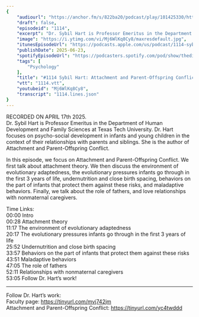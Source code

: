 ```yaml
---
{
	"audiourl": "https://anchor.fm/s/822ba20/podcast/play/101425330/https%3A%2F%2Fd3ctxlq1ktw2nl.cloudfront.net%2Fstaging%2F2025-3-17%2F3cb27ae1-5c0b-9499-38a1-ac0bb8f0f9bf.m4a",
	"draft": false,
	"episodeid": "1114",
	"excerpt": "Dr. Sybil Hart is Professor Emeritus in the Department of Human Development and Family Sciences at Texas Tech University. Dr. Hart focuses on psycho-social development in infants and young children in the context of their relationships with parents and siblings. She is the author of Attachment and Parent-Offspring Conflict.",
	"image": "https://i.ytimg.com/vi/Mj6WlKq8Cy8/maxresdefault.jpg",
	"itunesEpisodeUrl": "https://podcasts.apple.com/us/podcast/1114-sybil-hart-attachment-and-parent-offspring-conflict/id1451347236?i=1000714230124&uo=4",
	"publishDate": 2025-06-23,
	"spotifyEpisodeUrl": "https://podcasters.spotify.com/pod/show/thedissenter/episodes/1114-Sybil-Hart-Attachment-and-Parent-Offspring-Conflict-e31loni",
	"tags": [
		"Psychology"
	],
	"title": "#1114 Sybil Hart: Attachment and Parent-Offspring Conflict",
	"vtt": "1114.vtt",
	"youtubeid": "Mj6WlKq8Cy8",
	"transcript": "1114.lines.json"
}
---
```

RECORDED ON APRIL 17th 2025.  
Dr. Sybil Hart is Professor Emeritus in the Department of Human Development and Family Sciences at Texas Tech University. Dr. Hart focuses on psycho-social development in infants and young children in the context of their relationships with parents and siblings. She is the author of Attachment and Parent-Offspring Conflict.

In this episode, we focus on Attachment and Parent-Offspring Conflict. We first talk about attachment theory. We then discuss the environment of evolutionary adaptedness, the evolutionary pressures infants go through in the first 3 years of life, undernutrition and close birth spacing, behaviors on the part of infants that protect them against these risks, and maladaptive behaviors. Finally, we talk about the role of fathers, and love relationships with nonmaternal caregivers.

Time Links:  
<time>00:00</time> Intro  
<time>00:28</time> Attachment theory  
<time>11:17</time> The environment of evolutionary adaptedness  
<time>20:17</time> The evolutionary pressures infants go through in the first 3 years of life  
<time>25:52</time> Undernutrition and close birth spacing  
<time>33:57</time> Behaviors on the part of infants that protect them against these risks  
<time>43:51</time> Maladaptive behaviors  
<time>47:05</time> The role of fathers  
<time>52:11</time> Relationships with nonmaternal caregivers  
<time>53:05</time> Follow Dr. Hart’s work!

---

Follow Dr. Hart’s work:  
Faculty page: https://tinyurl.com/mvj742jm  
Attachment and Parent-Offspring Conflict: https://tinyurl.com/yc4twddd
